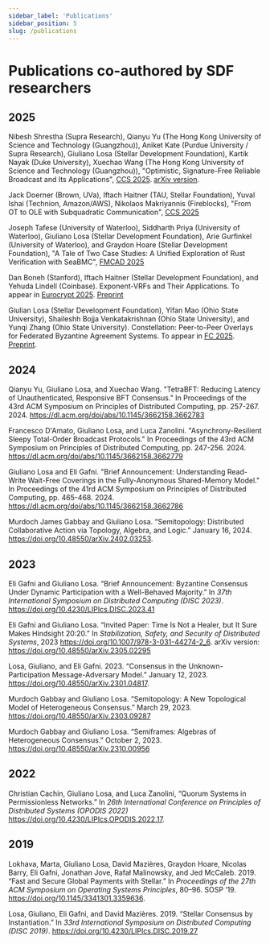 ```yaml
---
sidebar_label: 'Publications'
sidebar_position: 5
slug: /publications
---
```


# Publications co-authored by SDF researchers

## 2025

Nibesh Shrestha (Supra Research), Qianyu Yu (The Hong Kong University of Science and Technology (Guangzhou)), Aniket Kate (Purdue University / Supra Research), Giuliano Losa (Stellar Development Foundation), Kartik Nayak (Duke University), Xuechao Wang (The Hong Kong University of Science and Technology (Guangzhou)), "Optimistic, Signature-Free Reliable Broadcast and Its Applications", [CCS 2025](https://www.sigsac.org/ccs/CCS2025/). [arXiv version](https://arxiv.org/abs/2505.02761).

Jack Doerner (Brown, UVa), Iftach Haitner (TAU, Stellar Foundation), Yuval Ishai (Technion, Amazon/AWS), Nikolaos Makriyannis (Fireblocks), "From OT to OLE with Subquadratic Communication", [CCS 2025](https://www.sigsac.org/ccs/CCS2025/)

Joseph Tafese (University of Waterloo), Siddharth Priya (University of Waterloo), Giuliano Losa (Stellar Development Foundation), Arie Gurfinkel (University of Waterloo), and Graydon Hoare (Stellar Development Foundation), "A Tale of Two Case Studies: A Unified Exploration of Rust Verification with SeaBMC", [FMCAD 2025](https://fmcad.org/FMCAD25/)


Dan Boneh (Stanford), Iftach Haitner (Stellar Development Foundation), and Yehuda Lindell (Coinbase). Exponent-VRFs and Their Applications. To appear in [Eurocrypt 2025](https://eurocrypt.iacr.org/2025/). [Preprint](https://eprint.iacr.org/2024/397)

Giulian Losa (Stellar Development Foundation), Yifan Mao (Ohio State University), Shaileshh Bojja Venkatakrishnan (Ohio State University), and Yunqi Zhang (Ohio State University). Constellation: Peer-to-Peer Overlays for Federated Byzantine Agreement Systems. To appear in [FC 2025](https://fc25.ifca.ai/). [Preprint](https://fc25.ifca.ai/preproceedings/280.pdf).

## 2024

Qianyu Yu, Giuliano Losa, and Xuechao Wang. "TetraBFT: Reducing Latency of Unauthenticated, Responsive BFT Consensus." In Proceedings of the 43rd ACM Symposium on Principles of Distributed Computing, pp. 257-267. 2024.
https://dl.acm.org/doi/abs/10.1145/3662158.3662783

Francesco D'Amato, Giuliano Losa, and Luca Zanolini. "Asynchrony-Resilient Sleepy Total-Order Broadcast Protocols." In Proceedings of the 43rd ACM Symposium on Principles of Distributed Computing, pp. 247-256. 2024.
https://dl.acm.org/doi/abs/10.1145/3662158.3662779

Giuliano Losa and Eli Gafni. "Brief Announcement: Understanding Read-Write Wait-Free Coverings in the Fully-Anonymous Shared-Memory Model." In Proceedings of the 41rd ACM Symposium on Principles of Distributed Computing, pp. 465-468. 2024.
https://dl.acm.org/doi/abs/10.1145/3662158.3662786

Murdoch James Gabbay and Giuliano Losa. “Semitopology: Distributed Collaborative Action via Topology, Algebra, and Logic.” January 16, 2024. https://doi.org/10.48550/arXiv.2402.03253.

## 2023

Eli Gafni and Giuliano Losa. “Brief Announcement: Byzantine Consensus Under Dynamic Participation with a Well-Behaved Majority.” In *37th International Symposium on Distributed Computing (DISC 2023)*. https://doi.org/10.4230/LIPIcs.DISC.2023.41

Eli Gafni and Giuliano Losa. “Invited Paper: Time Is Not a Healer, but It Sure Makes Hindsight 20:20.” In *Stabilization, Safety, and Security of Distributed Systems*, 2023
https://doi.org/10.1007/978-3-031-44274-2_6.
arXiv version: https://doi.org/10.48550/arXiv.2305.02295

Losa, Giuliano, and Eli Gafni. 2023. “Consensus in the Unknown-Participation Message-Adversary Model.” January 12, 2023. https://doi.org/10.48550/arXiv.2301.04817.

Murdoch Gabbay and Giuliano Losa. “Semitopology: A New Topological Model of Heterogeneous Consensus.” March 29, 2023. https://doi.org/10.48550/arXiv.2303.09287

Murdoch Gabbay and Giuliano Losa. “Semiframes: Algebras of Heterogeneous Consensus.” October 2, 2023. https://doi.org/10.48550/arXiv.2310.00956

## 2022

Christian Cachin, Giuliano Losa, and Luca Zanolini, “Quorum Systems in Permissionless Networks.” In *26th International Conference on Principles of Distributed Systems (OPODIS 2022)* https://doi.org/10.4230/LIPIcs.OPODIS.2022.17.

## 2019

Lokhava, Marta, Giuliano Losa, David Mazières, Graydon Hoare, Nicolas Barry, Eli Gafni, Jonathan Jove, Rafał Malinowsky, and Jed McCaleb. 2019. “Fast and Secure Global Payments with Stellar.” In *Proceedings of
the 27th ACM Symposium on Operating Systems Principles*, 80–96. SOSP
’19. https://doi.org/10.1145/3341301.3359636.

Losa, Giuliano, Eli Gafni, and David Mazières. 2019. “Stellar Consensus by Instantiation.” In *33rd International Symposium on Distributed Computing (DISC 2019)*. https://doi.org/10.4230/LIPIcs.DISC.2019.27
